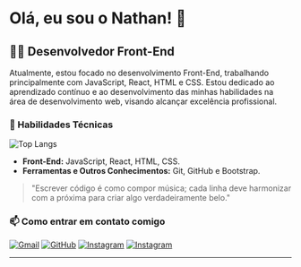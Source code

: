 # Olá, eu sou o Nathan! 👋

## 👨‍💻 Desenvolvedor Front-End

Atualmente, estou focado no desenvolvimento Front-End, trabalhando principalmente com JavaScript, React, HTML e CSS. Estou dedicado ao aprendizado contínuo e ao desenvolvimento das minhas habilidades na área de desenvolvimento web, visando alcançar excelência profissional.

### 💼 Habilidades Técnicas

![Top Langs](https://github-readme-stats.vercel.app/api/top-langs/?username=DevNathanViana&layout=donut)
<br/>
- **Front-End:** JavaScript, React, HTML, CSS.
- **Ferramentas e Outros Conhecimentos:** Git, GitHub e Bootstrap.

> "Escrever código é como compor música; cada linha deve harmonizar com a próxima para criar algo verdadeiramente belo."
> 
### 📫 Como entrar em contato comigo

[![Gmail](https://img.shields.io/badge/Gmail-D14836?style=for-the-badge&logo=gmail&logoColor=white)](mailto:oliveiranathan700@gmail.com)
[![GitHub](	https://img.shields.io/badge/GitHub-100000?style=for-the-badge&logo=github&logoColor=white)](github.com/DevNathanViana)
[![Instagram](https://img.shields.io/badge/Instagram-E4405F?style=for-the-badge&logo=instagram&logoColor=white)](https://www.instagram.com/nathan_viana07/)
[![Instagram](https://img.shields.io/badge/LinkedIn-0077B5?style=for-the-badge&logo=linkedin&logoColor=white)](https://www.linkedin.com/in/nathan-oviana)

---


